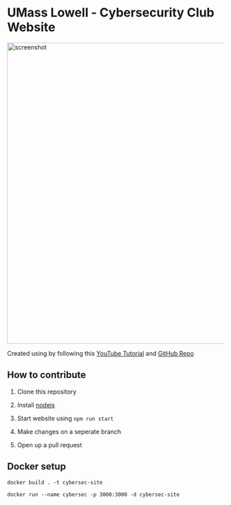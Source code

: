 # UMass Lowell - Cybersecurity Club Website

<img width="700" alt="screenshot" src="https://user-images.githubusercontent.com/36372968/138989038-ce5fe35e-8b79-4962-91fb-6b7f770540c5.JPG">

Created using by following this [YouTube Tutorial](https://youtu.be/I2UBjN5ER4s) and [GitHub Repo](https://github.com/briancodex/react-website-v1)

## How to contribute

1. Clone this repository

2. Install [nodejs](https://nodejs.org/en/)

3. Start website using `npm run start` 

4. Make changes on a seperate branch

5. Open up a pull request


## Docker setup

```
docker build . -t cybersec-site

docker run --name cybersec -p 3000:3000 -d cybersec-site
```
